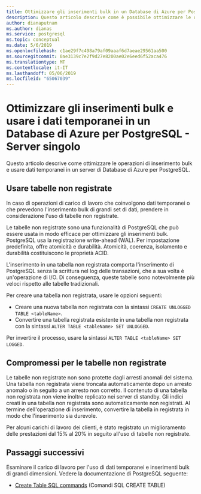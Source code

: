 ```yaml
---
title: Ottimizzare gli inserimenti bulk in un Database di Azure per PostgreSQL - Server singolo
description: Questo articolo descrive come è possibile ottimizzare le operazioni di inserimento bulk in un Database di Azure per PostgreSQL - singolo Server.
author: dianaputnam
ms.author: dianas
ms.service: postgresql
ms.topic: conceptual
ms.date: 5/6/2019
ms.openlocfilehash: c1ae29f7c498a79af09aaaf6d7aeae29561aa500
ms.sourcegitcommit: 0ae3139c7e2f9d27e8200ae02e6eed6f52aca476
ms.translationtype: MT
ms.contentlocale: it-IT
ms.lasthandoff: 05/06/2019
ms.locfileid: "65067039"
---
```

# <a name="optimize-bulk-inserts-and-use-transient-data-on-an-azure-database-for-postgresql---single-server"></a>Ottimizzare gli inserimenti bulk e usare i dati temporanei in un Database di Azure per PostgreSQL - Server singolo 
Questo articolo descrive come ottimizzare le operazioni di inserimento bulk e usare dati temporanei in un server di Database di Azure per PostgreSQL.

## <a name="use-unlogged-tables"></a>Usare tabelle non registrate
In caso di operazioni di carico di lavoro che coinvolgono dati temporanei o che prevedono l'inserimento bulk di grandi set di dati, prendere in considerazione l'uso di tabelle non registrate.

Le tabelle non registrate sono una funzionalità di PostgreSQL che può essere usata in modo efficace per ottimizzare gli inserimenti bulk. PostgreSQL usa la registrazione write-ahead (WAL). Per impostazione predefinita, offre atomicità e durabilità. Atomicità, coerenza, isolamento e durabilità costituiscono le proprietà ACID. 

L'inserimento in una tabella non registrata comporta l'inserimento di PostgreSQL senza la scrittura nel log delle transazioni, che a sua volta è un'operazione di I/O. Di conseguenza, queste tabelle sono notevolmente più veloci rispetto alle tabelle tradizionali.

Per creare una tabella non registrata, usare le opzioni seguenti:
- Creare una nuova tabella non registrata con la sintassi `CREATE UNLOGGED TABLE <tableName>`.
- Convertire una tabella registrata esistente in una tabella non registrata con la sintassi `ALTER TABLE <tableName> SET UNLOGGED`.  

Per invertire il processo, usare la sintassi `ALTER TABLE <tableName> SET LOGGED`.

## <a name="unlogged-table-tradeoff"></a>Compromessi per le tabelle non registrate
Le tabelle non registrate non sono protette dagli arresti anomali del sistema. Una tabella non registrata viene troncata automaticamente dopo un arresto anomalo o in seguito a un arresto non corretto. Il contenuto di una tabella non registrata non viene inoltre replicato nei server di standby. Gli indici creati in una tabella non registrata sono automaticamente non registrati. Al termine dell'operazione di inserimento, convertire la tabella in registrata in modo che l'inserimento sia durevole.

Per alcuni carichi di lavoro dei clienti, è stato registrato un miglioramento delle prestazioni dal 15% al 20% in seguito all'uso di tabelle non registrate.

## <a name="next-steps"></a>Passaggi successivi
Esaminare il carico di lavoro per l'uso di dati temporanei e inserimenti bulk di grandi dimensioni. Vedere la documentazione di PostgreSQL seguente:
 
- [Create Table SQL commands](https://www.postgresql.org/docs/current/static/sql-createtable.html) (Comandi SQL CREATE TABLE)
